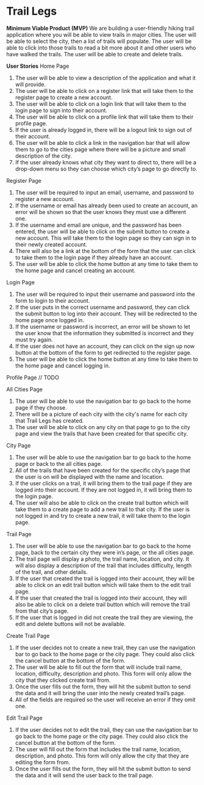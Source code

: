 # Trail Legs

<b>Minimum Viable Product (MVP)</b>
We are building a user-friendly hiking trail application where you will be able to view trails in major cities. The user will be able to select the city, then a list of trails will populate. The user will be able to click into those trails to read a bit more about it and other users who have walked the trails. The user will be able to create and delete trails.

<b>User Stories</b>
Home Page
1.	The user will be able to view a description of the application and what it will provide.
2.  The user will be able to click on a register link that will take them to the register page to create a new account.
3.  The user will be able to click on a login link that will take them to the login page to sign into their account.
4.  The user will be able to click on a profile link that will take them to their profile page.
5.  If the user is already logged in, there will be a logout link to sign out of their account.
6.	The user will be able to click a link in the navigation bar that will allow them to go to the cities page where there will be a picture and small description of the city.
7.	If the user already knows what city they want to direct to, there will be a drop-down menu so they can choose which city’s page to go directly to.

Register Page
1.  The user will be required to input an email, username, and password to register a new account.
2.  If the username or email has already been used to create an account, an error will be shown so that the user knows they must use a different one.
3.  If the username and email are unique, and the password has been entered, the user will be able to click on the submit button to create a new account. This will take them to the login page so they can sign in to their newly created account.
4.  There will also be a link at the bottom of the form that the user can click to take them to the login page if they already have an account.
5.  The user will be able to click the home button at any time to take them to the home page and cancel creating an account.

Login Page
1.  The user will be required to input their username and password into the form to login to their account.
2.  If the user puts in the correct username and password, they can click the submit button to log into their account. They will be redirected to the home page once logged in.
3.  If the username or password is incorrect, an error will be shown to let the user know that the information they submitted is incorrect and they must try again.
4.  If the user does not have an account, they can click on the sign up now button at the bottom of the form to get redirected to the register page.
5.  The user will be able to click the home button at any time to take them to the home page and cancel logging in.

Profile Page
// TODO

All Cities Page
1.	The user will be able to use the navigation bar to go back to the home page if they choose.
2.	There will be a picture of each city with the city's name for each city that Trail Legs has created.
3.	The user will be able to click on any city on that page to go to the city page and view the trails that have been created for that specific city.

City Page
1.	The user will be able to use the navigation bar to go back to the home page or back to the all cities page.
2.	All of the trails that have been created for the specific city’s page that the user is on will be displayed with the name and location.
3.	If the user clicks on a trail, it will bring them to the trail page if they are logged into their account. If they are not logged in, it will bring them to the login page.
4.	The user will also be able to click on the create trail button which will take them to a create page to add a new trail to that city. If the user is not logged in and try to create a new trail, it will take them to the login page.

Trail Page
1.	The user will be able to use the navigation bar to go back to the home page, back to the certain city they were in’s page, or the all cities page.
2.	The trail page will display a photo, the trail name, location, and city. It will also display a description of the trail that includes difficulty, length of the trail, and other details.
3.	If the user that created the trail is logged into their account, they will be able to click on an edit trail button which will take them to the edit trail page.
4.	If the user that created the trail is logged into their account, they will also be able to click on a delete trail button which will remove the trail from that city’s page.
5.  If the user that is logged in did not create the trail they are viewing, the edit and delete buttons will not be available.

Create Trail Page
1.	If the user decides not to create a new trail, they can use the navigation bar to go back to the home page or the city page. They could also click the cancel button at the bottom of the form.
2.	The user will be able to fill out the form that will include trail name, location, difficulty, description and photo. This form will only allow the city that they clicked create trail from.
3.	Once the user fills out the form, they will hit the submit button to send the data and it will bring the user into the newly created trail’s page.
4.  All of the fields are required so the user will receive an error if they omit one.

Edit Trail Page
1.	If the user decides not to edit the trail, they can use the navigation bar to go back to the home page or the city page. They could also click the cancel button at the bottom of the form.
2.	The user will fill out the form that includes the trail name, location, description, and photo. This form will only allow the city that they are editing the form from.
3.	Once the user fills out the form, they will hit the submit button to send the data and it will send the user back to the trail page.


